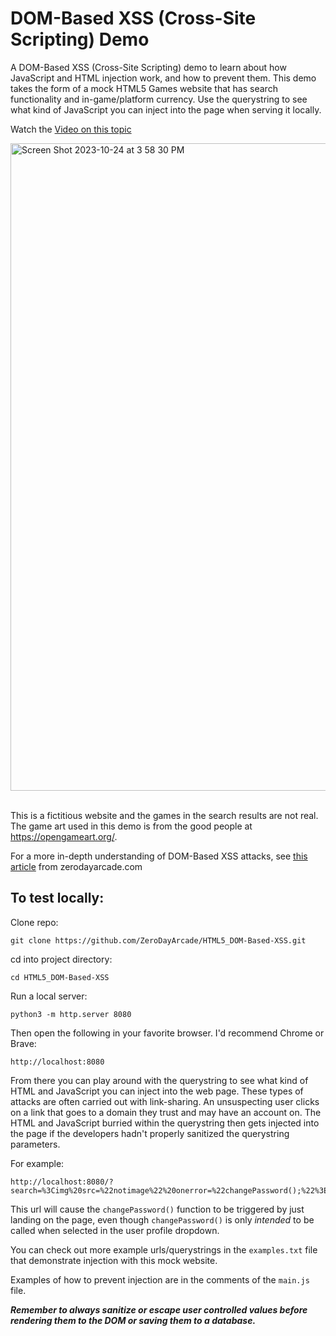 # DOM-Based XSS (Cross-Site Scripting) Demo
A DOM-Based XSS (Cross-Site Scripting) demo to learn about how JavaScript and HTML injection work, and how to prevent them. This demo takes the form of a mock HTML5 Games website that has search functionality and in-game/platform currency. Use the querystring to see what kind of JavaScript you can inject into the page when serving it locally. 

Watch the <a href="https://www.youtube.com/watch?v=1YqPP-GYvf0">Video on this topic</a>


<img width="1036" alt="Screen Shot 2023-10-24 at 3 58 30 PM" src="https://github.com/ZeroDayArcade/HTML5_DOM-Based-XSS/assets/141867962/52d4c2c4-dd04-4d31-8d1e-230015b9468a">  
<br/>  
<br/>  

This is a fictitious website and the games in the search results are not real. The game art used in this demo is from the good people at <a href="https://opengameart.org/">https://opengameart.org/</a>.

For a more in-depth understanding of DOM-Based XSS attacks, see <a href="https://zerodayarcade.com/tutorials/dom-based-xss-attacks">this article</a> from zerodayarcade.com

## To test locally:
Clone repo:
```
git clone https://github.com/ZeroDayArcade/HTML5_DOM-Based-XSS.git
```
cd into project directory:
```
cd HTML5_DOM-Based-XSS
```
Run a local server:
```
python3 -m http.server 8080
```

Then open the following in your favorite browser. I'd recommend Chrome or Brave:
```
http://localhost:8080
```

From there you can play around with the querystring to see what kind of HTML and JavaScript you can inject into the web page. These types of attacks are often carried out with link-sharing. An unsuspecting user clicks on a link that goes to a domain they trust and may have an account on. The HTML and JavaScript burried within the querystring then gets injected into the page if the developers hadn't properly sanitized the querystring parameters. 

For example:
```
http://localhost:8080/?search=%3Cimg%20src=%22notimage%22%20onerror=%22changePassword();%22%3E
```
This url will cause the `changePassword()` function to be triggered by just landing on the page, even though `changePassword()` is only *intended* to be called when selected in the user profile dropdown.

You can check out more example urls/querystrings in the `examples.txt` file that demonstrate injection with this mock website.

Examples of how to prevent injection are in the comments of the `main.js` file.

<strong><em>Remember to always sanitize or escape user controlled values before rendering them to the DOM or saving them to a database.</em></strong>


